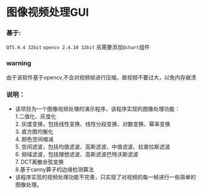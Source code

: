 # 图像视频处理GUI
### 基于:
`QT5.9.4 32bit`
`opencv 2.4.10 32bit`
另需要添加`Qchart`组件
### warning
由于该软件基于opencv,不会对视频帧进行压缩，故视频不要过大，以免内存崩溃
### 说明：
- 该项目为一个图像视频处理的演示程序，该程序实现的图像处理功能：  
     1.二值化、灰度化  
     2. 灰度变换，包括线性变换、线性分段变换、对数变换、幂率变换  
     3. 直方图均衡化  
     4. 颜色空间缩减  
     5. 空间滤波，包括均值滤波、高斯滤波、中值滤波、拉普拉斯滤波  
     6. 频域滤波，包括理想滤波、高斯滤波巴特沃斯滤波  
     7. DCT离散余弦变换  
     8.基于canny算子的边缘检测算法  
- 该程序实现的视频处理功能不完善，只实现了对视频的每一帧进行一些简单的图像处理。
